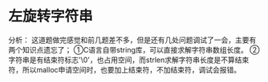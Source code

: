 # 左旋转字符串

分析：
这道题做完感觉和前几题差不多，但是还有几处问题调试了一会，主要有两个知识点遗忘了；
①C语言自带string库，可以直接求解字符串数组长度。
②字符串是有结束符标志'\0'，也占用空间，而strlen求解字符串长度是不算结束符，所以malloc申请空间时，也要加上结束符，不加结束符，调试会报错。